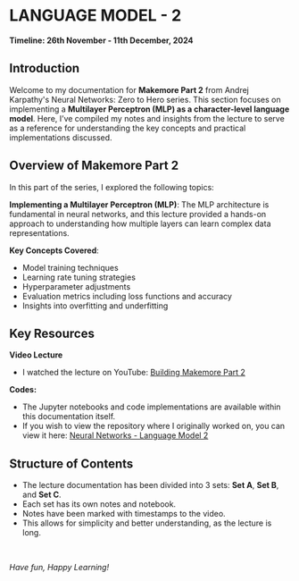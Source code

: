 <!-- ---
hide:
  - navigation
--- -->

# **LANGUAGE MODEL - 2**

**Timeline: 26th November - 11th December, 2024**

## Introduction

Welcome to my documentation for **Makemore Part 2** from Andrej Karpathy's Neural Networks: Zero to Hero series. This section focuses on implementing a **Multilayer Perceptron (MLP) as a character-level language model**. Here, I’ve compiled my notes and insights from the lecture to serve as a reference for understanding the key concepts and practical implementations discussed.

## Overview of Makemore Part 2

In this part of the series, I explored the following topics:

**Implementing a Multilayer Perceptron (MLP)**: The MLP architecture is fundamental in neural networks, and this lecture provided a hands-on approach to understanding how multiple layers can learn complex data representations.

**Key Concepts Covered**:

  - Model training techniques
  - Learning rate tuning strategies
  - Hyperparameter adjustments
  - Evaluation metrics including loss functions and accuracy
  - Insights into overfitting and underfitting

## Key Resources

**Video Lecture**

- I watched the lecture on YouTube: [Building Makemore Part 2](https://youtu.be/TCH_1BHY58I?si=jvfgiqzLoRVSgj8u)

**Codes:**

- The Jupyter notebooks and code implementations are available within this documentation itself.
- If you wish to view the repository where I originally worked on, you can view it here: [Neural Networks - Language Model 2](https://github.com/MuzzammilShah/NeuralNetworks-LanguageModels-2)

## Structure of Contents

- The lecture documentation has been divided into 3 sets: **Set A**, **Set B**, and **Set C**.
- Each set has its own notes and notebook.
- Notes have been marked with timestamps to the video.
- This allows for simplicity and better understanding, as the lecture is long.

&nbsp;

*Have fun, Happy Learning!*